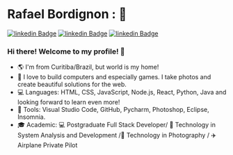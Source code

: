 # Rafael Bordignon : 👾

[![linkedin Badge](https://img.shields.io/badge/-LinkedIn-blue?style=flat-square&logo=Linkedin&logoColor=white&link=https://www.linkedin.com/in/rafael-bordignon/)](https://www.linkedin.com/in/rafael-bordignon-37621117b/)
[![linkedin Badge](https://img.shields.io/badge/-Youtube-c14438?style=flat-square&logo=YouTube&logoColor=white&link=https://www.youtube.com/channel/UCUQmzj6PHG2JYl2TZxSQHtw?view_as=subscriber)](http://www.youtube.com/c/orafasb)
[![linkedin Badge](https://img.shields.io/badge/-Instagram-purple?style=flat-square&logo=Instagram&logoColor=white&link=https://www.instagram.com/orafasb/)](https://www.instagram.com/orafasb/)

### Hi there! Welcome to my profile! 👋

- 🌎 I'm from Curitiba/Brazil, but world is my home!
- 💜 I love to build computers and especially games. I take photos and create beautiful solutions for the web.
- 💻 Languages: HTML, CSS, JavaScript, Node.js, React, Python, Java and looking forward to learn even more!
- 🚀 Tools: Visual Studio Code, GitHub, Pycharm, Photoshop, Eclipse, Insomnia.
- 🎓 Academic: 💻 Postgraduate Full Stack Developer/ 🤖 Technology in System Analysis and Development /📸 Technology in Photography / ✈️ Airplane Private Pilot


<!--
**orafasb/orafasb** is a ✨ _special_ ✨ repository because its `README.md` (this file) appears on your GitHub profile.

Here are some ideas to get you started:

- 🔭 I’m currently working on ...
- 🌱 I’m currently learning ...
- 👯 I’m looking to collaborate on ...
- 🤔 I’m looking for help with ...
- 💬 Ask me about ...
- 📫 How to reach me: ...
- 😄 Pronouns: ...
- ⚡ Fun fact: ...
-->
